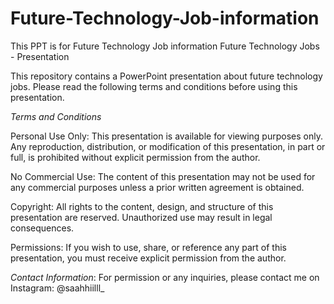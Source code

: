 # Future-Technology-Job-information
This PPT is for Future Technology Job information 
Future Technology Jobs - Presentation

This repository contains a PowerPoint presentation about future technology jobs. Please read the following terms and conditions before using this presentation.

*Terms and Conditions*

Personal Use Only: 
This presentation is available for viewing purposes only. Any reproduction, distribution, or modification of this presentation, in part or full, is prohibited without explicit permission from the author.

No Commercial Use: 
The content of this presentation may not be used for any commercial purposes unless a prior written agreement is obtained.

Copyright:
All rights to the content, design, and structure of this presentation are reserved. Unauthorized use may result in legal consequences.

Permissions: 
If you wish to use, share, or reference any part of this presentation, you must receive explicit permission from the author.


*Contact Information*:
For permission or any inquiries, please contact me on Instagram: @saahhiilll_

